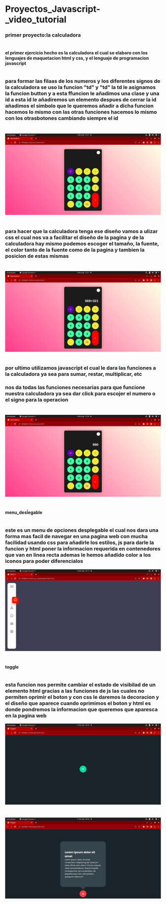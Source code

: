# Proyectos_Javascript-_video_tutorial

### primer proyecto:la calculadora 
#
#### el primer ejercicio hecho es la calculadora el cual se elaboro con los lenguajes de maquetacion html y css, y el lenguaje de programacion javascript 
#
### para formar las filaas de los numeros y los diferentes signos de la calculadora  se uso la funcion "td" y "td" la td le asignamos la funcion button  y a esta ffuncion le añadimos una clase y una id a esta id le añadiremos un elemento despues de cerrar la id añadimos el simbolo que le queremos añadir a dicha funcion hacemos lo mismo con las otras funciones hacemos lo mismo con los otrasbotones cambiando siempre el id 
#
![calculadora](/img/calculadora.png)
#
### para hacer que la calculadora tenga ese diseño vamos a ulizar css el cual nos va a facilitar el diseño de la pagina y de la calculadora hay mismo podemos escoger el tamaño, la fuente, el color tanto de la fuente como de la pagina y tambien la posicion de estas mismas 
#
![calculadora](/img/calculadora_2.png)
#
### por ultimo utilizamos javascript el cual le dara las funciones a la calculadora ya sea para sumar, restar, multiplicar, etc 
### nos da todas las funciones necesarias para que funcione nuestra calculadora ya sea dar click para escojer el numero o el signo para la operacion 
#
![calculadora](/img/calculadora_3.png)
#
#### menu_desĺegable
#
### este es un menu de opciones desplegable el cual nos dara una forma mas facil de navegar en una pagina web con mucha facilidad usando css para añadirle los estilos, js para darle la funcion y html poner la informacion requerida en contenedores que van en linea recta ademas le hemos añadido color a los iconos para poder diferencialos 

![menu_desplegable](/img/menu_deplegable.png)
#
#### toggle 
#
### esta funcion nos permite cambiar el estado de visibilad de un elemento html gracias a las funciones de js las cuales no permiten oprimir el boton y con css le daremos la decoracion y el diseño que aparece cuando oprimimos el boton y html es donde pondremos la informacion que queremos que aparesca en la pagina web 

![toggle](/img/toggle.png)
#
#
![toggle](/img/toggle_2.png)